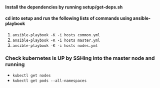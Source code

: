 #### Install the dependencies by running setup/get-deps.sh

#### cd into setup and run the following lists of commands using ansible-playbook

1. `ansible-playbook -K -i hosts common.yml`
2. `ansible-playbook -K -i hosts master.yml`
3. `ansible-playbook -K -i hosts nodes.yml`


### Check kubernetes is UP by SSHing into the master node and running
 - `kubectl get nodes`
 - `kubectl get pods --all-namespaces`  
